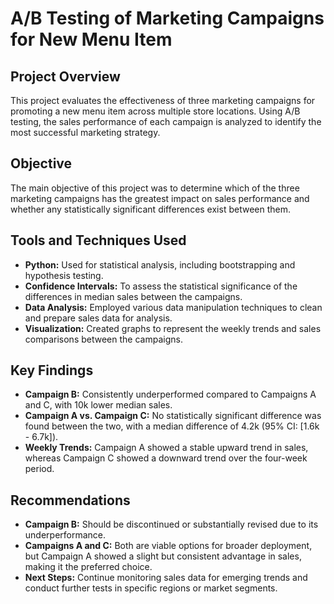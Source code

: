 # A/B Testing of Marketing Campaigns for New Menu Item

## Project Overview

This project evaluates the effectiveness of three marketing campaigns for promoting a new menu item across multiple store locations. Using A/B testing, the sales performance of each campaign is analyzed to identify the most successful marketing strategy.

## Objective

The main objective of this project was to determine which of the three marketing campaigns has the greatest impact on sales performance and whether any statistically significant differences exist between them.

## Tools and Techniques Used

- **Python:** Used for statistical analysis, including bootstrapping and hypothesis testing.
- **Confidence Intervals:** To assess the statistical significance of the differences in median sales between the campaigns.
- **Data Analysis:** Employed various data manipulation techniques to clean and prepare sales data for analysis.
- **Visualization:** Created graphs to represent the weekly trends and sales comparisons between the campaigns.

## Key Findings

- **Campaign B:** Consistently underperformed compared to Campaigns A and C, with 10k lower median sales.
- **Campaign A vs. Campaign C:** No statistically significant difference was found between the two, with a median difference of 4.2k (95% CI: [1.6k - 6.7k]).
- **Weekly Trends:** Campaign A showed a stable upward trend in sales, whereas Campaign C showed a downward trend over the four-week period.

## Recommendations

- **Campaign B:** Should be discontinued or substantially revised due to its underperformance.
- **Campaigns A and C:** Both are viable options for broader deployment, but Campaign A showed a slight but consistent advantage in sales, making it the preferred choice.
- **Next Steps:** Continue monitoring sales data for emerging trends and conduct further tests in specific regions or market segments.


